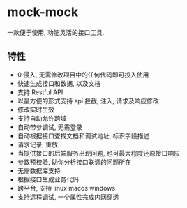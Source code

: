 # mock-mock
一款便于使用, 功能灵活的接口工具.

## 特性
- 0 侵入, 无需修改项目中的任何代码即可投入使用
- 快速生成接口和数据, 以及文档
- 支持 Restful API
- 以最方便的形式支持 api 拦截, 注入, 请求及响应修改
- 修改实时生效
- 支持自动允许跨域
- 自动带参调试, 无需登录
- 自动根据接口查找文档和调试地址, 标识字段描述
- 请求记录, 重放
- 当提供接口的后端服务出现问题, 也可最大程度还原接口响应
- 参数预校验, 助你分析接口联调的问题所在
- 无需数据库支持
- 根据接口生成业务代码
- 跨平台, 支持 linux macos windows
- 支持远程调试, 一个属性完成内网穿透
